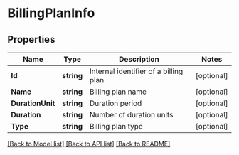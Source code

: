 # BillingPlanInfo

## Properties
Name | Type | Description | Notes
------------ | ------------- | ------------- | -------------
**Id** | **string** | Internal identifier of a billing plan | [optional] 
**Name** | **string** | Billing plan name | [optional] 
**DurationUnit** | **string** | Duration period | [optional] 
**Duration** | **string** | Number of duration units | [optional] 
**Type** | **string** | Billing plan type | [optional] 

[[Back to Model list]](../README.md#documentation-for-models) [[Back to API list]](../README.md#documentation-for-api-endpoints) [[Back to README]](../README.md)


